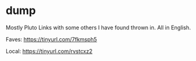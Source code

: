# dump

Mostly Pluto Links with some others I have found thrown in.  All in English.

Faves: https://tinyurl.com/7fkmsph5

Local: https://tinyurl.com/rvstcxz2
